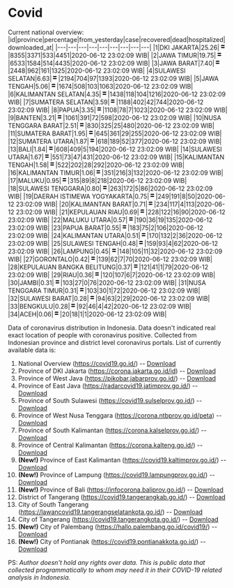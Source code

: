 # Covid
Current national overview:
|id|province|percentage|from_yesterday|case|recovered|dead|hospitalized|downloaded_at|
|---|---|---|---|---|---|---|---|---|
|1|DKI JAKARTA|25.26|![equal](https://github.com/ariefrachmannn/covid/raw/master/img/rsz_equal.png)|8355|3371|533|4451|2020-06-12 23:02:09 WIB|
|2|JAWA TIMUR|19.75|![equal](https://github.com/ariefrachmannn/covid/raw/master/img/rsz_equal.png)|6533|1584|514|4435|2020-06-12 23:02:09 WIB|
|3|JAWA BARAT|7.40|![equal](https://github.com/ariefrachmannn/covid/raw/master/img/rsz_equal.png)|2448|962|161|1325|2020-06-12 23:02:09 WIB|
|4|SULAWESI SELATAN|6.63|![equal](https://github.com/ariefrachmannn/covid/raw/master/img/rsz_equal.png)|2194|704|97|1393|2020-06-12 23:02:09 WIB|
|5|JAWA TENGAH|5.06|![equal](https://github.com/ariefrachmannn/covid/raw/master/img/rsz_equal.png)|1674|508|103|1063|2020-06-12 23:02:09 WIB|
|6|KALIMANTAN SELATAN|4.35|![equal](https://github.com/ariefrachmannn/covid/raw/master/img/rsz_equal.png)|1438|118|104|1216|2020-06-12 23:02:09 WIB|
|7|SUMATERA SELATAN|3.59|![equal](https://github.com/ariefrachmannn/covid/raw/master/img/rsz_equal.png)|1188|402|42|744|2020-06-12 23:02:09 WIB|
|8|PAPUA|3.35|![equal](https://github.com/ariefrachmannn/covid/raw/master/img/rsz_equal.png)|1108|78|7|1023|2020-06-12 23:02:09 WIB|
|9|BANTEN|3.21|![equal](https://github.com/ariefrachmannn/covid/raw/master/img/rsz_equal.png)|1061|391|72|598|2020-06-12 23:02:09 WIB|
|10|NUSA TENGGARA BARAT|2.51|![equal](https://github.com/ariefrachmannn/covid/raw/master/img/rsz_equal.png)|830|325|25|480|2020-06-12 23:02:09 WIB|
|11|SUMATERA BARAT|1.95|![equal](https://github.com/ariefrachmannn/covid/raw/master/img/rsz_equal.png)|645|361|29|255|2020-06-12 23:02:09 WIB|
|12|SUMATERA UTARA|1.87|![equal](https://github.com/ariefrachmannn/covid/raw/master/img/rsz_equal.png)|618|189|52|377|2020-06-12 23:02:09 WIB|
|13|BALI|1.84|![equal](https://github.com/ariefrachmannn/covid/raw/master/img/rsz_equal.png)|608|409|5|194|2020-06-12 23:02:09 WIB|
|14|SULAWESI UTARA|1.67|![equal](https://github.com/ariefrachmannn/covid/raw/master/img/rsz_equal.png)|551|73|47|431|2020-06-12 23:02:09 WIB|
|15|KALIMANTAN TENGAH|1.58|![equal](https://github.com/ariefrachmannn/covid/raw/master/img/rsz_equal.png)|522|202|28|292|2020-06-12 23:02:09 WIB|
|16|KALIMANTAN TIMUR|1.06|![equal](https://github.com/ariefrachmannn/covid/raw/master/img/rsz_equal.png)|351|216|3|132|2020-06-12 23:02:09 WIB|
|17|MALUKU|0.95|![equal](https://github.com/ariefrachmannn/covid/raw/master/img/rsz_equal.png)|315|89|8|218|2020-06-12 23:02:09 WIB|
|18|SULAWESI TENGGARA|0.80|![equal](https://github.com/ariefrachmannn/covid/raw/master/img/rsz_equal.png)|263|172|5|86|2020-06-12 23:02:09 WIB|
|19|DAERAH ISTIMEWA YOGYAKARTA|0.75|![equal](https://github.com/ariefrachmannn/covid/raw/master/img/rsz_equal.png)|249|191|8|50|2020-06-12 23:02:09 WIB|
|20|KALIMANTAN BARAT|0.71|![equal](https://github.com/ariefrachmannn/covid/raw/master/img/rsz_equal.png)|234|117|4|113|2020-06-12 23:02:09 WIB|
|21|KEPULAUAN RIAU|0.69|![equal](https://github.com/ariefrachmannn/covid/raw/master/img/rsz_equal.png)|228|122|16|90|2020-06-12 23:02:09 WIB|
|22|MALUKU UTARA|0.57|![equal](https://github.com/ariefrachmannn/covid/raw/master/img/rsz_equal.png)|190|36|19|135|2020-06-12 23:02:09 WIB|
|23|PAPUA BARAT|0.55|![equal](https://github.com/ariefrachmannn/covid/raw/master/img/rsz_equal.png)|183|75|2|106|2020-06-12 23:02:09 WIB|
|24|KALIMANTAN UTARA|0.51|![equal](https://github.com/ariefrachmannn/covid/raw/master/img/rsz_equal.png)|170|132|2|36|2020-06-12 23:02:09 WIB|
|25|SULAWESI TENGAH|0.48|![equal](https://github.com/ariefrachmannn/covid/raw/master/img/rsz_equal.png)|159|93|4|62|2020-06-12 23:02:09 WIB|
|26|LAMPUNG|0.45|![equal](https://github.com/ariefrachmannn/covid/raw/master/img/rsz_equal.png)|148|105|11|32|2020-06-12 23:02:09 WIB|
|27|GORONTALO|0.42|![equal](https://github.com/ariefrachmannn/covid/raw/master/img/rsz_equal.png)|139|62|7|70|2020-06-12 23:02:09 WIB|
|28|KEPULAUAN BANGKA BELITUNG|0.37|![equal](https://github.com/ariefrachmannn/covid/raw/master/img/rsz_equal.png)|121|41|1|79|2020-06-12 23:02:09 WIB|
|29|RIAU|0.36|![equal](https://github.com/ariefrachmannn/covid/raw/master/img/rsz_equal.png)|120|107|6|7|2020-06-12 23:02:09 WIB|
|30|JAMBI|0.31|![equal](https://github.com/ariefrachmannn/covid/raw/master/img/rsz_equal.png)|103|27|0|76|2020-06-12 23:02:09 WIB|
|31|NUSA TENGGARA TIMUR|0.31|![equal](https://github.com/ariefrachmannn/covid/raw/master/img/rsz_equal.png)|103|30|1|72|2020-06-12 23:02:09 WIB|
|32|SULAWESI BARAT|0.28|![equal](https://github.com/ariefrachmannn/covid/raw/master/img/rsz_equal.png)|94|63|2|29|2020-06-12 23:02:09 WIB|
|33|BENGKULU|0.28|![equal](https://github.com/ariefrachmannn/covid/raw/master/img/rsz_equal.png)|92|46|4|42|2020-06-12 23:02:09 WIB|
|34|ACEH|0.06|![equal](https://github.com/ariefrachmannn/covid/raw/master/img/rsz_equal.png)|20|18|1|1|2020-06-12 23:02:09 WIB|

Data of coronavirus distribution in Indonesia. Data doesn't indicated real exact location of people with coronavirus positive. Collected from Indonesian province and district level coronavirus portals. List of currently available data is:
1. National Overview (https://covid19.go.id/) -- [Download](https://www.dropbox.com/s/66ly270fw4y76fx/covid_nasional.csv?dl=0)
2. Province of DKI Jakarta (https://corona.jakarta.go.id/id) -- [Download](https://riwayat-file-covid-19-dki-jakarta-jakartagis.hub.arcgis.com/)
3. Province of West Java (https://pikobar.jabarprov.go.id/) -- [Download](https://www.dropbox.com/s/alg0zp60fylq6cn/covid_jabar.csv?dl=0)
4. Province of East Java (https://radarcovid19.jatimprov.go.id/) -- [Download](https://www.dropbox.com/sh/e7vtgcnl4ckbvr4/AADo9UMRDZvrhHn66qTHZOvNa?dl=0)
5. Province of South Sulawesi (https://covid19.sulselprov.go.id/) -- [Download](https://www.dropbox.com/s/z5ek23lwcztj7z7/covid_sulsel.csv?dl=0)
6. Province of West Nusa Tenggara (https://corona.ntbprov.go.id/peta) -- [Download](https://www.dropbox.com/s/4p2k93n42xx0c00/covid_ntb.csv?dl=0)
7. Province of South Kalimantan (https://corona.kalselprov.go.id/) -- [Download](https://www.dropbox.com/sh/7aa2kvz8lb04pzz/AADH1Oj5oFMw2mp-D3JStPRsa?dl=0)
8. Province of Central Kalimantan (https://corona.kalteng.go.id/) -- [Download](https://www.dropbox.com/s/9q01v5r3ys2ozk4/covid_kalteng.csv?dl=0)
9. **(New!)** Province of East Kalimantan (https://covid19.kaltimprov.go.id/) -- [Download](https://www.dropbox.com/sh/qhpxj532nm80goa/AAB6ek_fp1__ieTR0TFQpfIga?dl=0)
10. **(New!)** Province of Lampung (https://covid19.lampungprov.go.id/) -- [Download](https://www.dropbox.com/s/ecuew6oa9kzwqwx/covid_lampung.csv?dl=0)
11. **(New!)** Province of Bali (https://infocorona.baliprov.go.id/) -- [Download](https://www.dropbox.com/sh/iceiwun4ufttmiu/AAC7dSRMpfTjPI1Lfzw-LeCUa?dl=0)
12. District of Tangerang (https://covid19.tangerangkab.go.id/) -- [Download](https://www.dropbox.com/sh/yxovyy6sy5bnz4p/AACZzVHinisKmz8oQWyQJ3nua?dl=0)
13. City of South Tangerang (https://lawancovid19.tangerangselatankota.go.id/) -- [Download](https://www.dropbox.com/s/zlvxo4ivswdzmle/covid_tangsel.csv?dl=0)
14. City of Tangerang (https://covid19.tangerangkota.go.id/) -- [Download](https://www.dropbox.com/s/e53224kvdrpjzy0/covid_tangkot.csv?dl=0)
15. **(New!)** City of Palembang (https://hallo.palembang.go.id/covid19/) -- [Download](https://www.dropbox.com/sh/oj17bhwhlpjht9e/AABZEG-OiaSaFvikATDx6coEa?dl=0)
16. **(New!)** City of Pontianak (https://covid19.pontianakkota.go.id/) -- [Download](https://www.dropbox.com/sh/66if3y4ly51j4sh/AADQ-zwLGa7Kz4ZzJgDw2-3na?dl=0)

PS: *Author doesn't hold any rights over data. This is public data that collected programmatically to whom may need it in their COVID-19 related analysis in Indonesia.*
